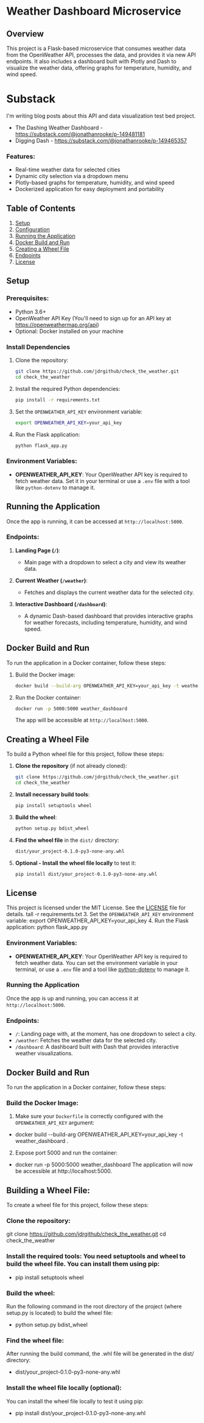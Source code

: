 # Weather Dashboard Microservice

## Overview
This project is a Flask-based microservice that consumes weather data from the OpenWeather API, processes the data, and provides it via new API endpoints. It also includes a dashboard built with Plotly and Dash to visualize the weather data, offering graphs for temperature, humidity, and wind speed.

# Substack
I'm writing blog posts about this API and data visualization test bed project.  

- The Dashing Weather Dashboard - https://substack.com/@jonathanrooke/p-149481181
- Digging Dash - https://substack.com/@jonathanrooke/p-149465357

### Features:
- Real-time weather data for selected cities
- Dynamic city selection via a dropdown menu
- Plotly-based graphs for temperature, humidity, and wind speed
- Dockerized application for easy deployment and portability

## Table of Contents
1. [Setup](#setup)
2. [Configuration](#configuration)
3. [Running the Application](#running-the-application)
4. [Docker Build and Run](#docker-build-and-run)
5. [Creating a Wheel File](#creating-a-wheel-file)
6. [Endpoints](#endpoints)
7. [License](#license)

## Setup

### Prerequisites:
- Python 3.6+
- OpenWeather API Key (You'll need to sign up for an API key at https://openweathermap.org/api)
- Optional: Docker installed on your machine

### Install Dependencies
1. Clone the repository:
    ```bash
    git clone https://github.com/jdrgithub/check_the_weather.git
    cd check_the_weather
    ```
2. Install the required Python dependencies:
    ```bash
    pip install -r requirements.txt
    ```
3. Set the `OPENWEATHER_API_KEY` environment variable:
    ```bash
    export OPENWEATHER_API_KEY=your_api_key
    ```
4. Run the Flask application:
    ```bash
    python flask_app.py
    ```

### Environment Variables:
- **OPENWEATHER_API_KEY**: Your OpenWeather API key is required to fetch weather data. Set it in your terminal or use a `.env` file with a tool like `python-dotenv` to manage it.

## Running the Application

Once the app is running, it can be accessed at `http://localhost:5000`.

### Endpoints:
1. **Landing Page (`/`)**:
   - Main page with a dropdown to select a city and view its weather data.

2. **Current Weather (`/weather`)**:
   - Fetches and displays the current weather data for the selected city.

3. **Interactive Dashboard (`/dashboard`)**:
   - A dynamic Dash-based dashboard that provides interactive graphs for weather forecasts, including temperature, humidity, and wind speed.

## Docker Build and Run

To run the application in a Docker container, follow these steps:

1. Build the Docker image:
    ```bash
    docker build --build-arg OPENWEATHER_API_KEY=your_api_key -t weather_dashboard .
    ```
2. Run the Docker container:
    ```bash
    docker run -p 5000:5000 weather_dashboard
    ```
   The app will be accessible at `http://localhost:5000`.

## Creating a Wheel File

To build a Python wheel file for this project, follow these steps:

1. **Clone the repository** (if not already cloned):
    ```bash
    git clone https://github.com/jdrgithub/check_the_weather.git
    cd check_the_weather
    ```

2. **Install necessary build tools**:
    ```bash
    pip install setuptools wheel
    ```

3. **Build the wheel**:
    ```bash
    python setup.py bdist_wheel
    ```

4. **Find the wheel file** in the `dist/` directory:
    ```bash
    dist/your_project-0.1.0-py3-none-any.whl
    ```

5. **Optional - Install the wheel file locally** to test it:
    ```bash
    pip install dist/your_project-0.1.0-py3-none-any.whl
    ```

## License

This project is licensed under the MIT License. See the [LICENSE](LICENSE) file for details.
tall -r requirements.txt
3. Set the `OPENWEATHER_API_KEY` environment variable:
    export OPENWEATHER_API_KEY=your_api_key
4. Run the Flask application:
    python flask_app.py

### Environment Variables:
- **OPENWEATHER_API_KEY**: Your OpenWeather API key is required to fetch weather data.
You can set the environment variable in your terminal, or use a `.env` file and a tool like [python-dotenv](https://github.com/theskumar/python-dotenv) to manage it.

### Running the Application
Once the app is up and running, you can access it at `http://localhost:5000`.

### Endpoints:
- `/`: Landing page with, at the moment, has one dropdown to select a city.
- `/weather`: Fetches the weather data for the selected city.
- `/dashboard`: A dashboard built with Dash that provides interactive weather visualizations.

## Docker Build and Run
To run the application in a Docker container, follow these steps:

### Build the Docker Image:
1. Make sure your `Dockerfile` is correctly configured with the `OPENWEATHER_API_KEY` argument:
- docker build --build-arg OPENWEATHER_API_KEY=your_api_key -t weather_dashboard .
2. Expose port 5000 and run the container:
- docker run -p 5000:5000 weather_dashboard
The application will now be accessible at http://localhost:5000.

## Building a Wheel File:
To create a wheel file for this project, follow these steps:

### Clone the repository:
git clone https://github.com/jdrgithub/check_the_weather.git
cd check_the_weather

### Install the required tools: You need setuptools and wheel to build the wheel file. You can install them using pip:
- pip install setuptools wheel

### Build the wheel: 
Run the following command in the root directory of the project (where setup.py is located) to build the wheel file:
- python setup.py bdist_wheel

### Find the wheel file: 
After running the build command, the .whl file will be generated in the dist/ directory:
- dist/your_project-0.1.0-py3-none-any.whl

### Install the wheel file locally (optional): 
You can install the wheel file locally to test it using pip:
- pip install dist/your_project-0.1.0-py3-none-any.whl









